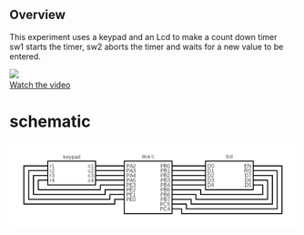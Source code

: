 ## Overview
This experiment uses a keypad and an Lcd to make a count down timer  
sw1 starts the timer, sw2 aborts the timer and waits for a new value to be entered.

[![](https://img.youtube.com/vi/r5YamRofRdQ/1.jpg)](https://youtu.be/r5YamRofRdQ)<br>
[Watch the video](https://youtu.be/r5YamRofRdQ)
# schematic
![HERE LIES DRAGONS](timrer%20lcd%20diagram.png)
